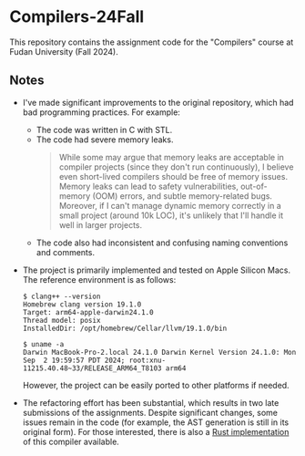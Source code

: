 # Compilers-24Fall

This repository contains the assignment code for the "Compilers" course at Fudan University (Fall 2024).

## Notes

* I've made significant improvements to the original repository, which had bad programming practices. For example:
  * The code was written in C with STL.
  * The code had severe memory leaks.
    > While some may argue that memory leaks are acceptable in compiler projects (since they don't run continuously), I believe even short-lived compilers should be free of memory issues. Memory leaks can lead to safety vulnerabilities, out-of-memory (OOM) errors, and subtle memory-related bugs. Moreover, if I can't manage dynamic memory correctly in a small project (around 10k LOC), it's unlikely that I'll handle it well in larger projects.
  * The code also had inconsistent and confusing naming conventions and comments.

* The project is primarily implemented and tested on Apple Silicon Macs. The reference environment is as follows:
  ```shell
  $ clang++ --version
  Homebrew clang version 19.1.0
  Target: arm64-apple-darwin24.1.0
  Thread model: posix
  InstalledDir: /opt/homebrew/Cellar/llvm/19.1.0/bin
  ```
  ```shell
  $ uname -a
  Darwin MacBook-Pro-2.local 24.1.0 Darwin Kernel Version 24.1.0: Mon Sep  2 19:59:57 PDT 2024; root:xnu-11215.40.48~33/RELEASE_ARM64_T8103 arm64
  ```
  However, the project can be easily ported to other platforms if needed.

* The refactoring effort has been substantial, which results in two late submissions of the assignments. Despite significant changes, some issues remain in the code (for example, the AST generation is still in its original form). For those interested, there is also a [Rust implementation](https://github.com/Boreas618/teaplc-rs) of this compiler available.

